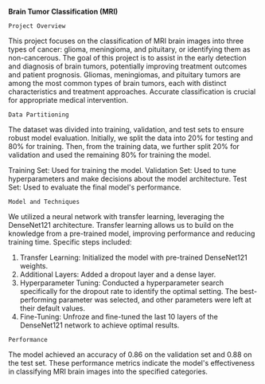 **Brain Tumor Classification (MRI)** 

`Project Overview`

This project focuses on the classification of MRI brain images into three types of cancer: glioma, meningioma, and pituitary, or identifying them as non-cancerous. The goal of this project is to assist in the early detection and diagnosis of brain tumors, potentially improving treatment outcomes and patient prognosis. Gliomas, meningiomas, and pituitary tumors are among the most common types of brain tumors, each with distinct characteristics and treatment approaches. Accurate classification is crucial for appropriate medical intervention.

`Data Partitioning`

The dataset was divided into training, validation, and test sets to ensure robust model evaluation. Initially, we split the data into 20% for testing and 80% for training. Then, from the training data, we further split 20% for validation and used the remaining 80% for training the model.

Training Set: Used for training the model.
Validation Set: Used to tune hyperparameters and make decisions about the model architecture.
Test Set: Used to evaluate the final model's performance.

`Model and Techniques`

We utilized a neural network with transfer learning, leveraging the DenseNet121 architecture. Transfer learning allows us to build on the knowledge from a pre-trained model, improving performance and reducing training time. Specific steps included:

1. Transfer Learning: Initialized the model with pre-trained DenseNet121 weights.
2. Additional Layers: Added a dropout layer and a dense layer.
3. Hyperparameter Tuning: Conducted a hyperparameter search specifically for the dropout rate to identify the optimal setting. The best-performing parameter was selected, and other parameters were left at their default values.
4. Fine-Tuning: Unfroze and fine-tuned the last 10 layers of the DenseNet121 network to achieve optimal results.

`Performance`

The model achieved an accuracy of 0.86 on the validation set and 0.88 on the test set. These performance metrics indicate the model's effectiveness in classifying MRI brain images into the specified categories.

